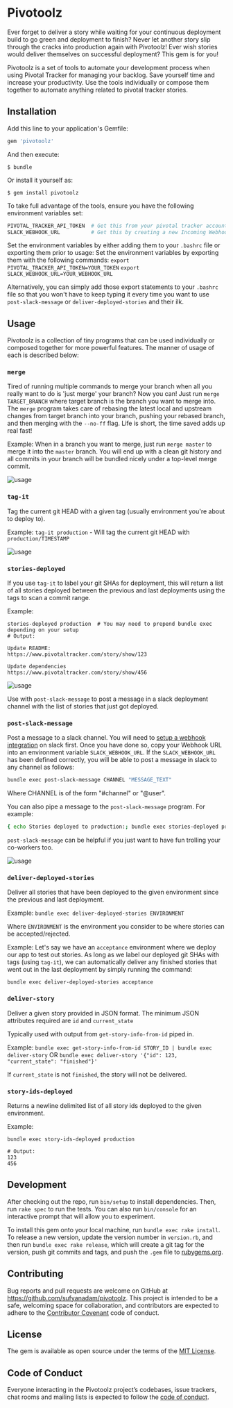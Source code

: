 # Pivotoolz

Ever forget to deliver a story while waiting for your continuous
deployment build to go green and deployment to finish? Never let
another story slip through the cracks into production again with
Pivotoolz! Ever wish stories would deliver themselves on successful
deployment? This gem is for you!

Pivotoolz is a set of tools to automate your development process when
using Pivotal Tracker for managing your backlog. Save yourself time
and increase your productivity. Use the tools individually or compose
them together to automate anything related to pivotal tracker stories.

## Installation

Add this line to your application's Gemfile:

```ruby
gem 'pivotoolz'
```

And then execute:

    $ bundle

Or install it yourself as:

    $ gem install pivotoolz

To take full advantage of the tools, ensure you have the following
environment variables set:
```bash
PIVOTAL_TRACKER_API_TOKEN  # Get this from your pivotal tracker account profile page
SLACK_WEBHOOK_URL          # Get this by creating a new Incoming Webhook integration in Slack
```

Set the environment variables by either adding them to your `.bashrc` file
or exporting them prior to usage:
Set the environment variables by exporting them with the following commands:
`export PIVOTAL_TRACKER_API_TOKEN=YOUR_TOKEN`
`export SLACK_WEBHOOK_URL=YOUR_WEBHOOK_URL`

Alternatively, you can simply add those export statements to your `.bashrc` file
so that you won't have to keep typing it every time you want to use
`post-slack-message` or `deliver-deployed-stories` and their ilk.

## Usage

Pivotoolz is a collection of tiny programs that can be used individually
or composed together for more powerful features. The manner of usage of
each is described below:

### `merge`

Tired of running multiple commands to merge your branch when all you
really want to do is 'just merge' your branch? Now you can!
Just run `merge TARGET_BRANCH` where target branch is the branch
you want to merge into. The `merge` program takes care of rebasing the
latest local and upstream changes from target branch into your branch,
pushing your rebased branch, and then merging with the `--no-ff` flag.
Life is short, the time saved adds up real fast!

Example:
When in a branch you want to merge, just run
`merge master` to merge it into the `master` branch. You will end up
with a clean git history and all commits in your branch will be bundled
nicely under a top-level merge commit.

![usage](https://raw.githubusercontent.com/sufyanadam/pivotoolz/master/assets/merge-demo.gif)

### `tag-it`

Tag the current git HEAD with a given tag (usually environment you're about to deploy to).

Example:
`tag-it production` - Will tag the current git HEAD with `production/TIMESTAMP`

![usage](https://raw.githubusercontent.com/sufyanadam/pivotoolz/master/assets/tag-it-demo.gif)

### `stories-deployed`

If you use `tag-it` to label your git SHAs for deployment, this will return a list
of all stories deployed between the previous and last deployments using the tags to
scan a commit range.

Example:
```
stories-deployed production  # You may need to prepend bundle exec depending on your setup
# Output:

Update README:
https://www.pivotaltracker.com/story/show/123

Update dependencies
https://www.pivotaltracker.com/story/show/456

```

![usage](https://raw.githubusercontent.com/sufyanadam/pivotoolz/master/assets/stories-deployed-demo.gif)

Use with `post-slack-message` to post a message in a slack deployment channel
with the list of stories that just got deployed.

### `post-slack-message`

Post a message to a slack channel. You will need to [setup
a webhook integration](https://api.slack.com/incoming-webhooks) on slack first.
Once you have done so, copy your Webhook URL into
an environment variable `SLACK_WEBHOOK_URL`.
If the `SLACK_WEBHOOK_URL` has been defined correctly, you will
be able to post a message in slack to any channel as follows:
```bash
bundle exec post-slack-message CHANNEL "MESSAGE_TEXT"
```
Where CHANNEL is of the form "#channel" or "@user".

You can also pipe a message to the `post-slack-message` program. For
example:
```bash
{ echo Stories deployed to production:; bundle exec stories-deployed production; } | bundle exec post-slack-message '#production-deploys'
```

`post-slack-message` can be helpful if you just want to have fun trolling your co-workers too.

![usage](https://raw.githubusercontent.com/sufyanadam/pivotoolz/master/assets/post-slack-message-demo.gif)

### `deliver-deployed-stories`

Deliver all stories that have been deployed to the given
environment since the previous and last deployment.

Example:
`bundle exec deliver-deployed-stories ENVIRONMENT`

Where `ENVIRONMENT` is the environment you consider to be where stories
can be accepted/rejected.

Example:
Let's say we have an `acceptance` environment where we deploy our app to
test out stories. As long as we label our deployed git SHAs with tags
(using `tag-it`), we can automatically deliver any finished stories
that went out in the last deployment by simply running the command:

`bundle exec deliver-deployed-stories acceptance`

### `deliver-story`

Deliver a given story provided in JSON format. The minimum JSON attributes
required are `id` and `current_state`

Typically used with output from `get-story-info-from-id` piped in.

Example:
`bundle exec get-story-info-from-id STORY_ID | bundle exec deliver-story`
  OR
`bundle exec deliver-story '{"id": 123, "current_state": "finished"}'`

If `current_state` is not `finished`, the story will not be delivered.

### `story-ids-deployed`

Returns a newline delimited list of all story ids deployed
to the given environment.

Example:
```
bundle exec story-ids-deployed production

# Output:
123
456

```


## Development

After checking out the repo, run `bin/setup` to install dependencies. Then, run `rake spec` to run the tests. You can also run `bin/console` for an interactive prompt that will allow you to experiment.

To install this gem onto your local machine, run `bundle exec rake install`. To release a new version, update the version number in `version.rb`, and then run `bundle exec rake release`, which will create a git tag for the version, push git commits and tags, and push the `.gem` file to [rubygems.org](https://rubygems.org).

## Contributing

Bug reports and pull requests are welcome on GitHub at https://github.com/sufyanadam/pivotoolz. This project is intended to be a safe, welcoming space for collaboration, and contributors are expected to adhere to the [Contributor Covenant](http://contributor-covenant.org) code of conduct.

## License

The gem is available as open source under the terms of the [MIT License](https://opensource.org/licenses/MIT).

## Code of Conduct

Everyone interacting in the Pivotoolz project’s codebases, issue trackers, chat rooms and mailing lists is expected to follow the [code of conduct](https://github.com/sufyanadam/pivotoolz/blob/master/CODE_OF_CONDUCT.md).

